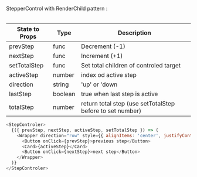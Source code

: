 StepperControl with RenderChild pattern :
<br/>
<br/>
  
State to Props | Type | Description
-------------- | ---- | -----------
prevStep | func | Decrement (-1)
nextStep |func | Increment (+1)
setTotalStep | func | Set total children of controled target
activeStep | number | index od active step
direction | string | 'up' or 'down
lastStep | boolean | true when last step is active
totalStep | number | return total step (use setTotalStep before to set number)



```js
<StepControler>
  {({ prevStep, nextStep, activeStep, setTotalStep }) => (
    <Wrapper direction="row" style={{ alignItems: 'center', justifyContent: 'space-around' }}>
      <Button onClick={prevStep}>previous step</Button>
      <Card>{activeStep}</Card>
      <Button onClick={nextStep}>next step</Button>
    </Wrapper>
  )}
</StepControler>
```
